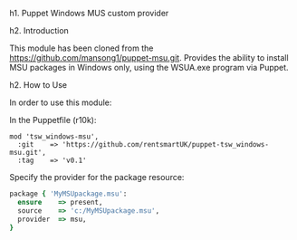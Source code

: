 h1. Puppet Windows MUS custom provider

h2. Introduction

This module has been cloned from the https://github.com/mansong1/puppet-msu.git.
Provides the ability to install MSU packages in Windows only, using the WSUA.exe
program via Puppet.

h2. How to Use

In order to use this module:

In the Puppetfile (r10k):

```
mod 'tsw_windows-msu',
  :git    => 'https://github.com/rentsmartUK/puppet-tsw_windows-msu.git',
  :tag    => 'v0.1'
```

Specify the provider for the package resource:

```ruby
package { 'MyMSUpackage.msu':
  ensure    => present,
  source    => 'c:/MyMSUpackage.msu',
  provider  => msu,
}
```
